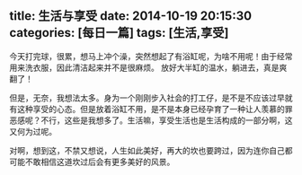 title: 生活与享受
date: 2014-10-19 20:15:30
categories: [每日一篇]
tags: [生活,享受]
---
今天打完球，很累，想马上冲个澡，突然想起了有浴缸呢，为啥不用呢！由于经常用来洗衣服，因此清洁起来并不是很麻烦。
放好大半缸的温水，躺进去，真是爽翻了！

但是，无奈，我想法太多。身为一个刚刚步入社会的打工仔，是不是不应该过早就有这种享受的心态。但是放着浴缸不用，是不是本身已经孕育了一种让人羡慕的罪恶感呢？不行，这些是我想多了。生活嘛，享受生活也是生活构成的一部分啊，这又何为过呢。

对啊，想到这，不禁又想说，人生如此美好，再大的坎也要跨过，因为连你自己都可能不敢相信这道坎过后会有更多美好的风景。